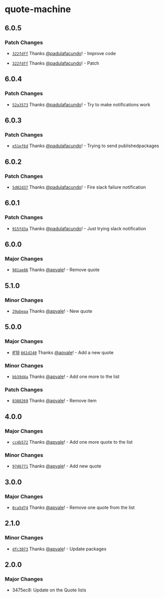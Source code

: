 # quote-machine

## 6.0.5

### Patch Changes

- [`322fdff`](https://github.com/apvale/quote-machine/commit/322fdffc11e7e6beb257ecbc4621d34d6add015d) Thanks [@padulafacundo](https://github.com/padulafacundo)! - Improve code

- [`322fdff`](https://github.com/apvale/quote-machine/commit/322fdffc11e7e6beb257ecbc4621d34d6add015d) Thanks [@padulafacundo](https://github.com/padulafacundo)! - Patch

## 6.0.4

### Patch Changes

- [`52a3573`](https://github.com/apvale/quote-machine/commit/52a3573242b4a915ec9088396640ed71e45be1d6) Thanks [@padulafacundo](https://github.com/padulafacundo)! - Try to make notifications work

## 6.0.3

### Patch Changes

- [`e51ef6d`](https://github.com/apvale/quote-machine/commit/e51ef6d2e0d501db5c343baf5606821542ace03f) Thanks [@padulafacundo](https://github.com/padulafacundo)! - Trying to send publishedpackages

## 6.0.2

### Patch Changes

- [`5d02d37`](https://github.com/apvale/quote-machine/commit/5d02d370decdb60b7652760fd575b25ffa7833fa) Thanks [@padulafacundo](https://github.com/padulafacundo)! - Fire slack failure notification

## 6.0.1

### Patch Changes

- [`915fd3a`](https://github.com/apvale/quote-machine/commit/915fd3a9603376ca7d874c13b40c7ffc6ed28f7e) Thanks [@padulafacundo](https://github.com/padulafacundo)! - Just trying slack notification

## 6.0.0

### Major Changes

- [`981ae86`](https://github.com/apvale/quote-machine/commit/981ae86b8af20626403255268f95239157fc0522) Thanks [@apvale](https://github.com/apvale)! - Remove quote

## 5.1.0

### Minor Changes

- [`29abeaa`](https://github.com/apvale/quote-machine/commit/29abeaa478d2d9d10329f79b279cf66a87c3152a) Thanks [@apvale](https://github.com/apvale)! - New quote

## 5.0.0

### Major Changes

- [#18](https://github.com/apvale/quote-machine/pull/18) [`661d240`](https://github.com/apvale/quote-machine/commit/661d2400f98d00a3dc6ac53a695e3468117a99cc) Thanks [@apvale](https://github.com/apvale)! - Add a new quote

### Minor Changes

- [`bb39d4a`](https://github.com/apvale/quote-machine/commit/bb39d4a4385de02a8ed363f924be9a197dae3697) Thanks [@apvale](https://github.com/apvale)! - Add one more to the list

### Patch Changes

- [`8388269`](https://github.com/apvale/quote-machine/commit/83882696dee701f1583d4c04dd99975db8c286ea) Thanks [@apvale](https://github.com/apvale)! - Remove item

## 4.0.0

### Major Changes

- [`cc4b572`](https://github.com/apvale/quote-machine/commit/cc4b5721ba28d00c6cde30537cd4f267ccf513ad) Thanks [@apvale](https://github.com/apvale)! - Add one more quote to the list

### Minor Changes

- [`97d6771`](https://github.com/apvale/quote-machine/commit/97d6771d38056bc46357acfc5e44af51d4e50cd4) Thanks [@apvale](https://github.com/apvale)! - Add new quote

## 3.0.0

### Major Changes

- [`0ca5d74`](https://github.com/apvale/quote-machine/commit/0ca5d744eee01b1d74f6900a962ff32ce75256d4) Thanks [@apvale](https://github.com/apvale)! - Remove one quote from the list

## 2.1.0

### Minor Changes

- [`dfc3073`](https://github.com/apvale/quote-machine/commit/dfc307380f0423d2cbd3e342bdb17b9e9ed87e80) Thanks [@apvale](https://github.com/apvale)! - Update packages

## 2.0.0

### Major Changes

- 3475ec8: Update on the Quote lists
